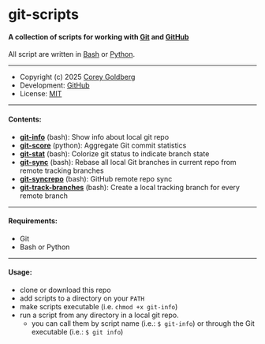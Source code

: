 # git-scripts

#### A collection of scripts for working with [Git][git-home] and [GitHub][github-home]

All script are written in [Bash][bash-home] or [Python][python-home].

---

- Copyright (c) 2025 [Corey Goldberg][github-profile]
- Development: [GitHub][github-repo]
- License: [MIT][mit-license]

----

#### Contents:

- [**git-info**](https://github.com/cgoldberg/git-scripts/blob/main/git-info) (bash): Show info about local git repo
- [**git-score**](https://github.com/cgoldberg/git-scripts/blob/main/git-score) (python): Aggregate Git commit statistics
- [**git-stat**](https://github.com/cgoldberg/git-scripts/blob/main/git-stat) (bash): Colorize git status to indicate branch state
- [**git-sync**](https://github.com/cgoldberg/git-scripts/blob/main/git-sync) (bash): Rebase all local Git branches in current repo from remote tracking branches
- [**git-syncrepo**](https://github.com/cgoldberg/git-scripts/blob/main/git-syncrepo) (bash): GitHub remote repo sync
- [**git-track-branches**](https://github.com/cgoldberg/git-scripts/blob/main/git-track-branches) (bash): Create a local tracking branch for every remote branch

----

#### Requirements:

- Git
- Bash or Python

----

#### Usage:

- clone or download this repo
- add scripts to a directory on your `PATH`
- make scripts executable (i.e. `chmod +x git-info`)
- run a script from any directory in a local git repo.
  - you can call them by script name (i.e.: `$ git-info`)
    or through the Git executable (i.e.: `$ git info`)

[git-home]: https://git-scm.com
[github-home]: https://github.com
[github-profile]: https://github.com/cgoldberg
[github-repo]: https://github.com/cgoldberg/git-scripts
[bash-home]: https://www.gnu.org/software/bash
[python-home]: https://www.python.org
[mit-license]: https://raw.githubusercontent.com/cgoldberg/git-scripts/refs/heads/main/LICENSE
